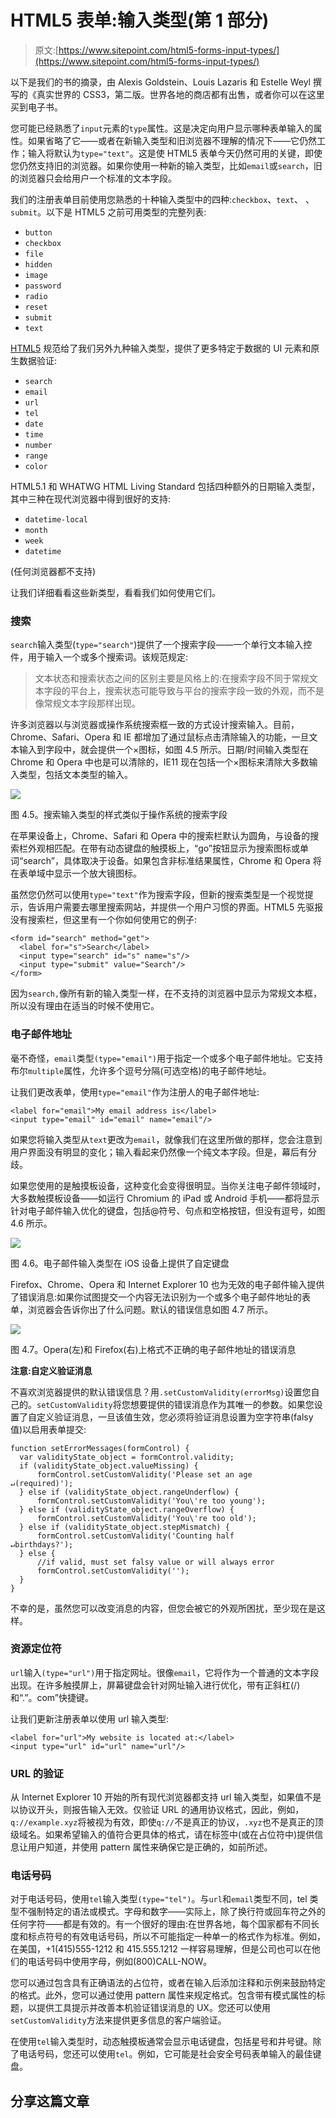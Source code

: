 # HTML5 表单:输入类型(第 1 部分)

> 原文:[https://www.sitepoint.com/html5-forms-input-types/](https://www.sitepoint.com/html5-forms-input-types/)

以下是我们的书的摘录，由 Alexis Goldstein、Louis Lazaris 和 Estelle Weyl 撰写的《真实世界的 CSS3，第二版。世界各地的商店都有出售，或者你可以在这里买到电子书。

您可能已经熟悉了`input`元素的`type`属性。这是决定向用户显示哪种表单输入的属性。如果省略了它——或者在新输入类型和旧浏览器不理解的情况下——它仍然工作；输入将默认为`type="text"`。这是使 HTML5 表单今天仍然可用的关键，即使您仍然支持旧的浏览器。如果你使用一种新的输入类型，比如`email`或`search`，旧的浏览器只会给用户一个标准的文本字段。

我们的注册表单目前使用您熟悉的十种输入类型中的四种:`checkbox`、`text`、
、`submit`。以下是 HTML5 之前可用类型的完整列表:

*   `button`
*   `checkbox`
*   `file`
*   `hidden`
*   `image`
*   `password`
*   `radio`
*   `reset`
*   `submit`
*   `text`

[HTML5](https://www.w3.org/TR/html5/forms.html) 规范给了我们另外九种输入类型，提供了更多特定于数据的 UI 元素和原生数据验证:

*   `search`
*   `email`
*   `url`
*   `tel`
*   `date`
*   `time`
*   `number`
*   `range`
*   `color`

HTML5.1 和 WHATWG HTML Living Standard 包括四种额外的日期输入类型，其中三种在现代浏览器中得到很好的支持:

*   `datetime-local`
*   `month`
*   `week`
*   `datetime`

(任何浏览器都不支持)

让我们详细看看这些新类型，看看我们如何使用它们。

### 搜索

`search`输入类型(`type="search"`)提供了一个搜索字段——一个单行文本输入控件，用于输入一个或多个搜索词。该规范规定:

> 文本状态和搜索状态之间的区别主要是风格上的:在搜索字段不同于常规文本字段的平台上，搜索状态可能导致与平台的搜索字段一致的外观，而不是像常规文本字段那样出现。

许多浏览器以与浏览器或操作系统搜索框一致的方式设计搜索输入。目前，Chrome、Safari、Opera 和 IE 都增加了通过鼠标点击清除输入的功能，一旦文本输入到字段中，就会提供一个×图标，如图 4.5 所示。日期/时间输入类型在 Chrome 和 Opera 中也是可以清除的，IE11 现在包括一个×图标来清除大多数输入类型，包括文本类型的输入。

![](../Images/20ec9e74f29fed8430d3d87e9c73c8c2.png)

图 4.5。搜索输入类型的样式类似于操作系统的搜索字段

在苹果设备上，Chrome、Safari 和 Opera 中的搜索栏默认为圆角，与设备的搜索栏外观相匹配。在带有动态键盘的触摸板上，“go”按钮显示为搜索图标或单词“search”，具体取决于设备。如果包含非标准结果属性，Chrome 和 Opera 将在表单域中显示一个放大镜图标。

虽然您仍然可以使用`type="text"`作为搜索字段，但新的搜索类型是一个视觉提示，告诉用户需要去哪里搜索网站，并提供一个用户习惯的界面。HTML5 先驱报没有搜索栏，但这里有一个你如何使用它的例子:

```
<form id="search" method="get"> 
  <label for="s">Search</label> 
  <input type="search" id="s" name="s"/> 
  <input type="submit" value="Search"/> 
</form>
```

因为`search,`像所有新的输入类型一样，在不支持的浏览器中显示为常规文本框，所以没有理由在适当的时候不使用它。

### 电子邮件地址

毫不奇怪，`email`类型`(type="email")`用于指定一个或多个电子邮件地址。它支持布尔`multiple`属性，允许多个逗号分隔(可选空格)的电子邮件地址。

让我们更改表单，使用`type="email"`作为注册人的电子邮件地址:

```
<label for="email">My email address is</label> 
<input type="email" id="email" name="email"/>
```

如果您将输入类型从`text`更改为`email`，就像我们在这里所做的那样，您会注意到用户界面没有明显的变化；输入看起来仍然像一个纯文本字段。但是，幕后有分歧。

如果您使用的是触摸板设备，这种变化会变得很明显。当你关注电子邮件领域时，大多数触摸板设备——如运行 Chromium 的 iPad 或 Android 手机——都将显示针对电子邮件输入优化的键盘，包括@符号、句点和空格按钮，但没有逗号，如图 4.6 所示。

![](../Images/083d8a0b71c0124cfc4f7fdf040e94a1.png)

图 4.6。电子邮件输入类型在 iOS 设备上提供了自定键盘

Firefox、Chrome、Opera 和 Internet Explorer 10 也为无效的电子邮件输入提供了错误消息:如果你试图提交一个内容无法识别为一个或多个电子邮件地址的表单，浏览器会告诉你出了什么问题。默认的错误信息如图 4.7 所示。

![](../Images/e6fad9a4249d52e69a4ac5cb30568289.png)

图 4.7。Opera(左)和 Firefox(右)上格式不正确的电子邮件地址的错误消息

**注意:自定义验证消息**

不喜欢浏览器提供的默认错误信息？用`.setCustomValidity(errorMsg)`设置您自己的。`setCustomValidity`将您想要提供的错误消息作为其唯一的参数。如果您设置了自定义验证消息，一旦该值生效，您必须将验证消息设置为空字符串(falsy 值)以启用表单提交:

```
function setErrorMessages(formControl) {
  var validityState_object = formControl.validity;
  if (validityState_object.valueMissing) {
      formControl.setCustomValidity('Please set an age 
↵(required)');  
  } else if (validityState_object.rangeUnderflow) {
      formControl.setCustomValidity('You\'re too young');
  } else if (validityState_object.rangeOverflow) {
      formControl.setCustomValidity('You\'re too old');
  } else if (validityState_object.stepMismatch) {
      formControl.setCustomValidity('Counting half 
↵birthdays?');
  } else {
      //if valid, must set falsy value or will always error 
      formControl.setCustomValidity('');
  }
}
```

不幸的是，虽然您可以改变消息的内容，但您会被它的外观所困扰，至少现在是这样。

### 资源定位符

`url`输入`(type="url")`用于指定网址。很像`email`，它将作为一个普通的文本字段出现。在许多触摸屏上，屏幕键盘会针对网址输入进行优化，带有正斜杠(/)和“.”。com”快捷键。

让我们更新注册表单以使用 url 输入类型:

```
<label for="url">My website is located at:</label> 
<input type="url" id="url" name="url"/>
```

### URL 的验证

从 Internet Explorer 10 开始的所有现代浏览器都支持 url 输入类型，如果值不是以协议开头，则报告输入无效。仅验证 URL 的通用协议格式，因此，例如，`q://example.xyz`将被视为有效，即使`q://`不是真正的协议，`.xyz`也不是真正的顶级域名。如果希望输入的值符合更具体的格式，请在标签中(或在占位符中)提供信息让用户知道，并使用 pattern 属性来确保它是正确的，如前所述。

### 电话号码

对于电话号码，使用`tel`输入类型`(type="tel")`。与`url`和`email`类型不同，tel 类型不强制特定的语法或模式。字母和数字——实际上，除了换行符或回车符之外的任何字符——都是有效的。有一个很好的理由:在世界各地，每个国家都有不同长度和标点符号的有效电话号码，所以不可能指定一种单一的格式作为标准。例如，在美国，+1(415)555-1212 和 415.555.1212 一样容易理解，但是公司也可以在他们的电话号码中使用字母，例如(800)CALL-NOW。

您可以通过包含具有正确语法的占位符，或者在输入后添加注释和示例来鼓励特定的格式。此外，您可以通过使用 pattern 属性来规定格式。包含带有模式属性的标题，以提供工具提示并改善本机验证错误消息的 UX。您还可以使用`setCustomValidity`方法来提供更多信息的客户端验证。

在使用`tel`输入类型时，动态触摸板通常会显示电话键盘，包括星号和井号键。除了电话号码，您还可以使用`tel`。例如，它可能是社会安全号码表单输入的最佳键盘。

## 分享这篇文章
